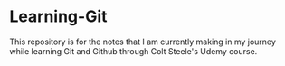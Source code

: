 # Learning-Git
This repository is for the notes that I am currently making in my journey while learning Git and Github through Colt Steele's Udemy course.
